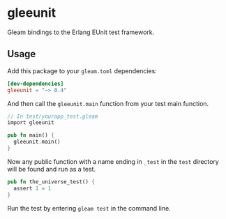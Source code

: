 # gleeunit

Gleam bindings to the Erlang EUnit test framework.

## Usage

Add this package to your `gleam.toml` dependencies:

```toml
[dev-dependencies]
gleeunit = "~> 0.4"
```

And then call the `gleeunit.main` function from your test main function.

```rust
// In test/yourapp_test.gleam
import gleeunit

pub fn main() {
  gleeunit.main()
}
```

Now any public function with a name ending in `_test` in the `test` directory
will be found and run as a test.

```rust
pub fn the_universe_test() {
  assert 1 = 1
}
```

Run the test by entering `gleam test` in the command line.
